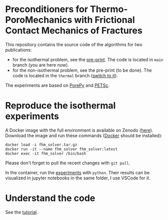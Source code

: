 # Preconditioners for Thermo-PoroMechanics with Frictional Contact Mechanics of Fractures 

This repository contains the source code of the algorithms for two publications:
* for the isothermal problem, see the [pre-print](https://arxiv.org/abs/2501.07441). The code is located in `main` branch (you are here now).
* for the non-isothermal problem, see the pre-print (to be done). The code is located in the `thermal` branch ([switch to it](https://github.com/Yuriyzabegaev/FTHM-Solver/tree/thermal)).

The experiments are based on [PorePy](https://github.com/pmgbergen/porepy) and [PETSc](https://petsc.org/).

# Reproduce the isothermal experiments

A Docker image with the full environment is available on Zenodo ([here](https://zenodo.org/records/14609885)). Download the image and run these commands ([Docker](https://www.docker.com/) should be installed):
```
docker load -i fhm_solver.tar.gz
docker run -it --name fhm_solver fhm_solver:latest
docker exec -it fhm_solver /bin/bash
```
Please don't forget to pull the recent changes with `git pull`.

In the container, run the [experiments](experiments/) with `python`. Their results can be visualized in jupyter notebooks in the same folder, I use VSCode for it.

# Understand the code

See the [tutorial](tutorial.ipynb).
